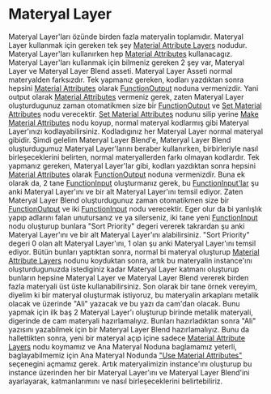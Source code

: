 # Materyal Layer

Materyal Layer'ları özünde birden fazla materyalin toplamıdır. Materyal Layer kullanmak için gereken tek şey [Material Attribute Layers](../../Editörler/Materyal%20Editörü/Nodlar#materialattributelayers) nodudur. Materyal Layer'ları kullanırken hep [Material Attributes](../../Editörler/Materyal%20Editörü/Terimler%20Sözlügü#material-attributes) kullanacagız. Materyal Layer'ları kullanmak için bilmeniz gereken 2 şey var, Materyal Layer ve Materyal Layer Blend asseti. Materyal Layer Asseti normal materyalden farksızdır. Tek yapmanız gereken, kodları yazdıktan sonra hepsini [Material Attributes](../../Editörler/Materyal%20Editörü/Terimler%20Sözlügü#material-attributes) olarak [FunctionOutput](../../Editörler/Materyal%20Editörü/Nodlar#functionoutput-%EF%B8%8F%EF%B8%8F%EF%B8%8F%EF%B8%8F%EF%B8%8F%EF%B8%8F) noduna vermenizdir. Yani output olarak [Material Attributes](../../Editörler/Materyal%20Editörü/Terimler%20Sözlügü#material-attributes) vermeniz gerek, zaten Materyal Layer oluşturdugunuz zaman otomatikmen size bir [FunctionOutput](../../Editörler/Materyal%20Editörü/Nodlar#functionoutput-%EF%B8%8F%EF%B8%8F%EF%B8%8F%EF%B8%8F%EF%B8%8F%EF%B8%8F) ve [Set Material Attributes](../../Editörler/Materyal%20Editörü/Nodlar#setmaterialattributes-%EF%B8%8F) nodu verecektir. [Set Material Attributes](../../Editörler/Materyal%20Editörü/Nodlar#setmaterialattributes-%EF%B8%8F) nodunu silip yerine [Make Material Attributes](../../Editörler/Materyal%20Editörü/Nodlar#makematerialattributes-%EF%B8%8F%EF%B8%8F%EF%B8%8F%EF%B8%8F%EF%B8%8F%EF%B8%8F) nodu koyup, normal materyal kodlarmış gibi Materyal Layer'ınızı kodlayabilirsiniz. Kodladıgınız her Materyal Layer normal materyal gibidir. Şimdi gelelim Materyal Layer Blend'e, Materyal Layer Blend oluşturdugumuz Materyal Layer'larını beraber kullanırken, birbirleriyle nasıl birleşeceklerini belirten, normal materyallerden farkı olmayan kodlardır. Tek yapmanız gereken, Materyal Layer'lar gibi, kodları yazdıktan sonra hepsini [Material Attributes](../../Editörler/Materyal%20Editörü/Terimler%20Sözlügü#material-attributes) olarak [FunctionOutput](../../Editörler/Materyal%20Editörü/Nodlar#functionoutput-%EF%B8%8F%EF%B8%8F%EF%B8%8F%EF%B8%8F%EF%B8%8F%EF%B8%8F) noduna vermenizdir. Buna ek olarak da, 2 tane [FunctionInput](../../Editörler/Materyal%20Editörü/Nodlar#functioninput-%EF%B8%8F%EF%B8%8F%EF%B8%8F%EF%B8%8F%EF%B8%8F%EF%B8%8F) oluşturmanız gerek, bu [FunctionInput'lar](../../Editörler/Materyal%20Editörü/Nodlar#functioninput-%EF%B8%8F%EF%B8%8F%EF%B8%8F%EF%B8%8F%EF%B8%8F%EF%B8%8F) şu anki Materyal Layer'ını ve bir alt Materyal Layer'ını temsil ediyor. Zaten Materyal Layer Blend oluşturdugunuz zaman otomatikmen size bir [FunctionOutput](../../Editörler/Materyal%20Editörü/Nodlar#functionoutput-%EF%B8%8F%EF%B8%8F%EF%B8%8F%EF%B8%8F%EF%B8%8F%EF%B8%8F) ve iki [FunctionInput](../../Editörler/Materyal%20Editörü/Nodlar#functioninput-%EF%B8%8F%EF%B8%8F%EF%B8%8F%EF%B8%8F%EF%B8%8F%EF%B8%8F) nodu verecektir. Eger olur da bi yanlışlık yapıp adlarını falan unutursanız ve ya silerseniz, iki tane yeni [FunctionInput](../../Editörler/Materyal%20Editörü/Nodlar#functioninput-%EF%B8%8F%EF%B8%8F%EF%B8%8F%EF%B8%8F%EF%B8%8F%EF%B8%8F) nodu oluşturup bunlara "Sort Priority" degeri vererek takrardan şu anki Materyal Layer'ını ve bir alt Materyal Layer'ını alabilirsiniz. "Sort Priority" degeri 0 olan alt Materyal Layer'ını, 1 olan şu anki Materyal Layer'ını temsil ediyor. Bütün bunları yaptıktan sonra, normal bi materyal oluşturup [Material Attribute Layers](../../Editörler/Materyal%20Editörü/Nodlar#materialattributelayers) nodunu koyduktan sonra, artık bu materyalin instance'ını oluşturdugunuzda istediginiz kadar Materyal Layer katmanı oluşturup bunların hepsine Materyal Layer ve Materyal Layer Blend vererek birden fazla materyali üst üste kullanabilirsiniz. Son olarak bir tane örnek vereyim, diyelim ki bir materyal oluşturmak istiyoruz, bu materyalin arkaplanı metalik olacak ve üzerinde "Ali" yazacak ve bu yazı da cam'dan olacak. Bunu yapmak için ilk baş 2 Materyal Layer'ı oluşturup birinde metalik materyali, digerinde de cam materyali hazırlamalıyız. Bunları hazırladıktan sonra "Ali" yazısını yazabilmek için bir Materyal Layer Blend hazırlamalıyız. Bunu da hallettikten sonra, yeni bir materyal açıp içine sadece [Material Attribute Layers](../../Editörler/Materyal%20Editörü/Nodlar#materialattributelayers) nodu koymamız ve Ana Materyal Noduna baglamamız yeterli, baglayabilmemiz için Ana Materyal Nodunda ["Use Material Attributes"](../../Editörler/Materyal%20Editörü/Graph/Main%20Material%20Node#use-material-attributes) seçenegini açmamız gerek. Artık materyalimizin instance'ını oluşturup bu instance üzerinden her bir Materyal Layer'ını ve Materyal Layer Blend'ini ayarlayarak, katmanlarımını ve nasıl birleşeceklerini belirtebiliriz.
